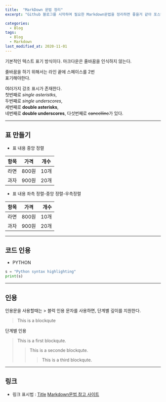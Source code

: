 ```yaml
---
title:  "MarkDown 문법 정리"
excerpt: "Github 블로그를 시작하며 필요한 Markdown문법을 정리하면 좋을거 같아 포스팅을 진행합니다."

categories:
  - Blog
tags:
  - Blog
  - Markdown
last_modified_at: 2020-11-01
---
```


기본적인 텍스트 표기 방식이다. 마크다운은 줄바꿈을 인식하지 않는다.

줄바꿈을 하기 위해서는 라인 끝에 스페이스를 2번  
표기해야한다.

여러가지 강조 표시가 존재한다.  
첫번째로 *single asteristks*,  
두번째로 _single underscores_,  
세번째로 **double asterisks**,  
네번째로 __double underscores__,
다섯번째로 ~~cancelline~~가 있다.  

---------------------------------------

## 표 만들기  

- 표 내용 중앙 정렬

| 항목 | 가격 | 개수
|:----:|:----:|:----:|
| 라면 | 800원 | 10개 |
| 과자 | 900원 | 20개 |

- 표 내용 좌측 정렬-중앙 정렬-우측정렬

| 항목 | 가격 | 개수 |
|:----|:----:|----:|
| 라면 | 800원 | 10개 |
| 과자 | 900원 | 20개 |

---------------------------------------

## 코드 인용

- PYTHON

```python
s = "Python syntax highlighting"
print(s)
```

---------------------------------------

## 인용
인용문을 사용할때는 > 블럭 인용 문자를 사용하면, 단계별 깊이를 지원한다.

> This is a blockqute

단계별 인용

> This is a first blockqute.
>> This is a seconde blockqute.
>>> This is a third blockqute.

---------------------------------------

## 링크
- 링크 표시법 : [Title](link)
[Markdown문법 참고 사이트](https://devinlife.com/howto%20github%20pages/markdown-syntax/)

